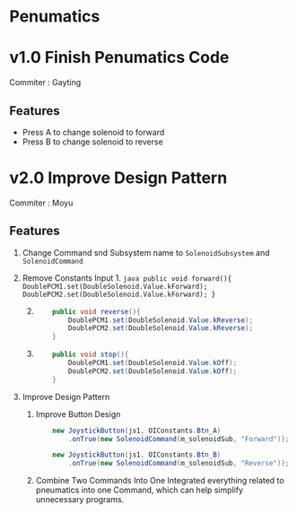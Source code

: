 # Penumatics

# v1.0 Finish Penumatics Code

Commiter : Gayting

## Features

- Press A to change solenoid to forward
- Press B to change solenoid to reverse

# v2.0 Improve Design Pattern

Commiter : Moyu

## Features

1. Change Command snd Subsystem name to `SolenoidSubsystem` and `SolenoidCommand`
2. Remove Constants Input
    1. 
        ```java
            public void forward(){
                DoublePCM1.set(DoubleSolenoid.Value.kForward);
                DoublePCM2.set(DoubleSolenoid.Value.kForward);
            }
        ```

    2. 
        ```java
            public void reverse(){
                DoublePCM1.set(DoubleSolenoid.Value.kReverse);
                DoublePCM2.set(DoubleSolenoid.Value.kReverse);
            }
        ```
    
    3. 
        ```java
            public void stop(){
                DoublePCM1.set(DoubleSolenoid.Value.kOff);
                DoublePCM2.set(DoubleSolenoid.Value.kOff);
            }
        ```
3. Improve Design Pattern
    1. Improve Button Design
        ```java
            new JoystickButton(js1, OIConstants.Btn_A)
                .onTrue(new SolenoidCommand(m_solenoidSub, "Forward"));

            new JoystickButton(js1, OIConstants.Btn_B)
                .onTrue(new SolenoidCommand(m_solenoidSub, "Reverse"));
        ```
    
    2. Combine Two Commands Into One
        Integrated everything related to pneumatics into one Command, which can help simplify unnecessary programs.